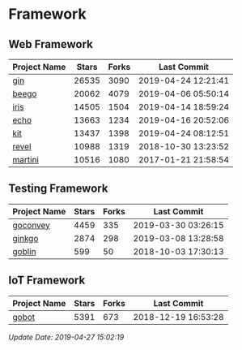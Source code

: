 # Framework

## Web Framework

| Project Name | Stars | Forks | Last Commit |
| ------------ | ----- | ----- | ----------- |
| [gin](https://github.com/gin-gonic/gin) | 26535 | 3090 | 2019-04-24 12:21:41 |
| [beego](https://github.com/astaxie/beego) | 20062 | 4079 | 2019-04-06 05:50:14 |
| [iris](https://github.com/kataras/iris) | 14505 | 1504 | 2019-04-14 18:59:24 |
| [echo](https://github.com/labstack/echo) | 13663 | 1234 | 2019-04-16 20:52:06 |
| [kit](https://github.com/go-kit/kit) | 13437 | 1398 | 2019-04-24 08:12:51 |
| [revel](https://github.com/revel/revel) | 10988 | 1319 | 2018-10-30 13:23:52 |
| [martini](https://github.com/go-martini/martini) | 10516 | 1080 | 2017-01-21 21:58:54 |

## Testing Framework

| Project Name | Stars | Forks | Last Commit |
| ------------ | ----- | ----- | ----------- |
| [goconvey](https://github.com/smartystreets/goconvey) | 4459 | 335 | 2019-03-30 03:26:15 |
| [ginkgo](https://github.com/onsi/ginkgo) | 2874 | 298 | 2019-03-08 13:28:58 |
| [goblin](https://github.com/franela/goblin) | 599 | 50 | 2018-10-03 17:30:13 |

## IoT Framework

| Project Name | Stars | Forks | Last Commit |
| ------------ | ----- | ----- | ----------- |
| [gobot](https://github.com/hybridgroup/gobot) | 5391 | 673 | 2018-12-19 16:53:28 |

*Update Date: 2019-04-27 15:02:19*
